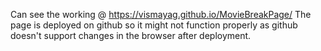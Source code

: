Can see the working @ https://vismayag.github.io/MovieBreakPage/
The page is deployed on github so it might not function properly as github doesn't support changes in the browser after deployment.
